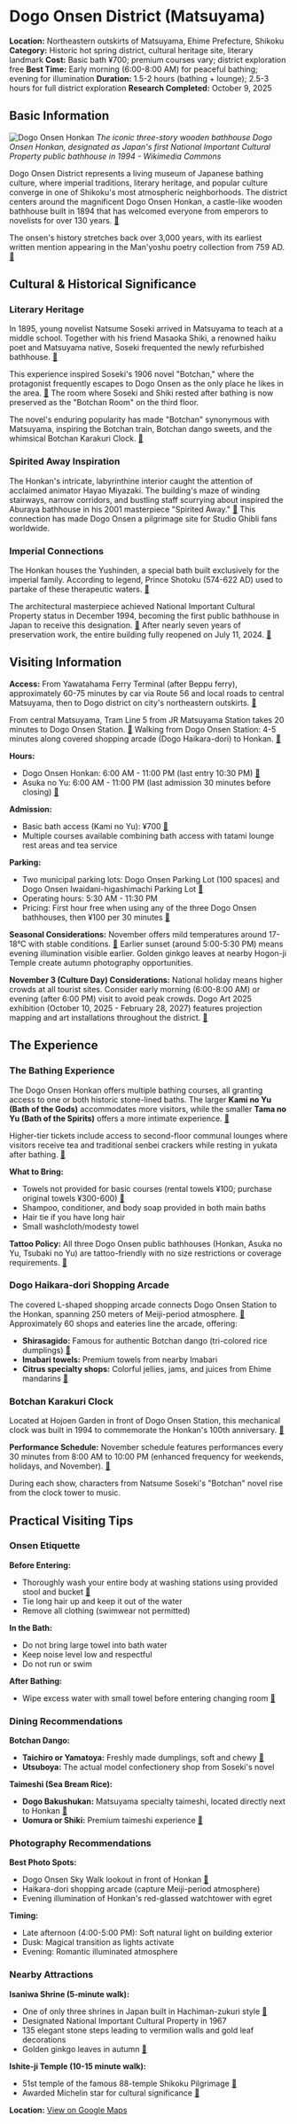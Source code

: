 # Dogo Onsen District (Matsuyama)

**Location:** Northeastern outskirts of Matsuyama, Ehime Prefecture, Shikoku
**Category:** Historic hot spring district, cultural heritage site, literary landmark
**Cost:** Basic bath ¥700; premium courses vary; district exploration free
**Best Time:** Early morning (6:00-8:00 AM) for peaceful bathing; evening for illumination
**Duration:** 1.5-2 hours (bathing + lounge); 2.5-3 hours for full district exploration
**Research Completed:** October 9, 2025

## Basic Information

![Dogo Onsen Honkan](https://upload.wikimedia.org/wikipedia/commons/8/83/D%C5%8Dgo_Onsen.jpg)
*The iconic three-story wooden bathhouse Dogo Onsen Honkan, designated as Japan's first National Important Cultural Property public bathhouse in 1994 - Wikimedia Commons*

Dogo Onsen District represents a living museum of Japanese bathing culture, where imperial traditions, literary heritage, and popular culture converge in one of Shikoku's most atmospheric neighborhoods. The district centers around the magnificent Dogo Onsen Honkan, a castle-like wooden bathhouse built in 1894 that has welcomed everyone from emperors to novelists for over 130 years. [🔗](https://www.japan-guide.com/e/e5507.html)

The onsen's history stretches back over 3,000 years, with its earliest written mention appearing in the Man'yoshu poetry collection from 759 AD. [🔗](https://en.wikipedia.org/wiki/D%C5%8Dgo_Onsen)

## Cultural & Historical Significance

### Literary Heritage

In 1895, young novelist Natsume Soseki arrived in Matsuyama to teach at a middle school. Together with his friend Masaoka Shiki, a renowned haiku poet and Matsuyama native, Soseki frequented the newly refurbished bathhouse. [🔗](https://www.nippon.com/en/guide-to-japan/gu900285/the-dogo-onsen-honkan-hot-spring-waters-and-literary-connections.html)

This experience inspired Soseki's 1906 novel "Botchan," where the protagonist frequently escapes to Dogo Onsen as the only place he likes in the area. [🔗](https://en.wikipedia.org/wiki/Botchan) The room where Soseki and Shiki rested after bathing is now preserved as the "Botchan Room" on the third floor.

The novel's enduring popularity has made "Botchan" synonymous with Matsuyama, inspiring the Botchan train, Botchan dango sweets, and the whimsical Botchan Karakuri Clock. [🔗](https://en.wikipedia.org/wiki/Botchan)

### Spirited Away Inspiration

The Honkan's intricate, labyrinthine interior caught the attention of acclaimed animator Hayao Miyazaki. The building's maze of winding stairways, narrow corridors, and bustling staff scurrying about inspired the Aburaya bathhouse in his 2001 masterpiece "Spirited Away." [🔗](https://travel.rakuten.com/contents/usa/en-us/guide/spirited-away-bathhouse/) This connection has made Dogo Onsen a pilgrimage site for Studio Ghibli fans worldwide.

### Imperial Connections

The Honkan houses the Yushinden, a special bath built exclusively for the imperial family. According to legend, Prince Shotoku (574-622 AD) used to partake of these therapeutic waters. [🔗](https://en.wikipedia.org/wiki/D%C5%8Dgo_Onsen)

The architectural masterpiece achieved National Important Cultural Property status in December 1994, becoming the first public bathhouse in Japan to receive this designation. [🔗](https://dogo.jp/en/) After nearly seven years of preservation work, the entire building fully reopened on July 11, 2024. [🔗](https://www.japan-guide.com/e/e5507.html)

## Visiting Information

**Access:** From Yawatahama Ferry Terminal (after Beppu ferry), approximately 60-75 minutes by car via Route 56 and local roads to central Matsuyama, then to Dogo district on city's northeastern outskirts. [🔗](https://www.japan-guide.com/e/e5504.html)

From central Matsuyama, Tram Line 5 from JR Matsuyama Station takes 20 minutes to Dogo Onsen Station. [🔗](https://www.japan-guide.com/e/e5502.html) Walking from Dogo Onsen Station: 4-5 minutes along covered shopping arcade (Dogo Haikara-dori) to Honkan. [🔗](https://www.japan-guide.com/e/e5507.html)

**Hours:**
- Dogo Onsen Honkan: 6:00 AM - 11:00 PM (last entry 10:30 PM) [🔗](https://dogo.jp/en/)
- Asuka no Yu: 6:00 AM - 11:00 PM (last admission 30 minutes before closing) [🔗](https://www.japan-guide.com/e/e5502.html)

**Admission:**
- Basic bath access (Kami no Yu): ¥700 [🔗](https://www.japan-guide.com/e/e5507.html)
- Multiple courses available combining bath access with tatami lounge rest areas and tea service

**Parking:**
- Two municipal parking lots: Dogo Onsen Parking Lot (100 spaces) and Dogo Onsen Iwaidani-higashimachi Parking Lot [🔗](https://dogo.jp/en/faq.php)
- Operating hours: 5:30 AM - 11:30 PM
- Pricing: First hour free when using any of the three Dogo Onsen bathhouses, then ¥100 per 30 minutes [🔗](https://dogo.jp/en/faq.php)

**Seasonal Considerations:** November offers mild temperatures around 17-18°C with stable conditions. [🔗](https://www.japan-guide.com/e/e5502.html) Earlier sunset (around 5:00-5:30 PM) means evening illumination visible earlier. Golden ginkgo leaves at nearby Hogon-ji Temple create autumn photography opportunities.

**November 3 (Culture Day) Considerations:** National holiday means higher crowds at all tourist sites. Consider early morning (6:00-8:00 AM) or evening (after 6:00 PM) visit to avoid peak crowds. Dogo Art 2025 exhibition (October 10, 2025 - February 28, 2027) features projection mapping and art installations throughout the district. [🔗](https://www.japan-travel-note.com/posts/559)

## The Experience

### The Bathing Experience

The Dogo Onsen Honkan offers multiple bathing courses, all granting access to one or both historic stone-lined baths. The larger **Kami no Yu (Bath of the Gods)** accommodates more visitors, while the smaller **Tama no Yu (Bath of the Spirits)** offers a more intimate experience. [🔗](https://www.japan-travel-note.com/posts/553)

Higher-tier tickets include access to second-floor communal lounges where visitors receive tea and traditional senbei crackers while resting in yukata after bathing. [🔗](https://www.japan-guide.com/e/e5507.html)

**What to Bring:**
- Towels not provided for basic courses (rental towels ¥100; purchase original towels ¥300-600) [🔗](https://dogo.jp/en/faq.php)
- Shampoo, conditioner, and body soap provided in both main baths
- Hair tie if you have long hair
- Small washcloth/modesty towel

**Tattoo Policy:** All three Dogo Onsen public bathhouses (Honkan, Asuka no Yu, Tsubaki no Yu) are tattoo-friendly with no size restrictions or coverage requirements. [🔗](https://www.tattoofriendlyonsen.com/onsen/dogo-onsen-honkan)

### Dogo Haikara-dori Shopping Arcade

The covered L-shaped shopping arcade connects Dogo Onsen Station to the Honkan, spanning 250 meters of Meiji-period atmosphere. [🔗](https://shikoku-tourism.com/en/see-and-do/13399) Approximately 60 shops and eateries line the arcade, offering:

- **Shirasagido:** Famous for authentic Botchan dango (tri-colored rice dumplings) [🔗](https://thinkerten.com/wordpress/2018/11/japan-shikoku-thousand-years-olds-hot-springs-dogo-onsen-honkan-botchan-natsume-soseki-at-matsuyama-top-16-things-not-to-be-missed/)
- **Imabari towels:** Premium towels from nearby Imabari
- **Citrus specialty shops:** Colorful jellies, jams, and juices from Ehime mandarins [🔗](https://shikoku-tourism.com/en/see-and-do/13399)

### Botchan Karakuri Clock

Located at Hojoen Garden in front of Dogo Onsen Station, this mechanical clock was built in 1994 to commemorate the Honkan's 100th anniversary. [🔗](https://en.matsuyama-sightseeing.com/spot/14-2/)

**Performance Schedule:** November schedule features performances every 30 minutes from 8:00 AM to 10:00 PM (enhanced frequency for weekends, holidays, and November). [🔗](https://www.gltjp.com/en/directory/item/14603/)

During each show, characters from Natsume Soseki's "Botchan" novel rise from the clock tower to music.

## Practical Visiting Tips

### Onsen Etiquette

**Before Entering:**
- Thoroughly wash your entire body at washing stations using provided stool and bucket [🔗](https://travel.rakuten.com/contents/usa/en-us/guide/complete-guide-onsens/)
- Tie long hair up and keep it out of the water
- Remove all clothing (swimwear not permitted)

**In the Bath:**
- Do not bring large towel into bath water
- Keep noise level low and respectful
- Do not run or swim

**After Bathing:**
- Wipe excess water with small towel before entering changing room [🔗](https://travel.rakuten.com/contents/usa/en-us/guide/complete-guide-onsens/)

### Dining Recommendations

**Botchan Dango:**
- **Taichiro or Yamatoya:** Freshly made dumplings, soft and chewy [🔗](https://www.agoda.com/travel-guides/japan/matsuyama/savor-matsuyama-10-local-delicacies-you-must-try/)
- **Utsuboya:** The actual model confectionery shop from Soseki's novel

**Taimeshi (Sea Bream Rice):**
- **Dogo Bakushukan:** Matsuyama specialty taimeshi, located directly next to Honkan [🔗](https://www.tripadvisor.com/Restaurant_Review-g298230-d1173955-Reviews-Dogo_Bakushukan-Matsuyama_Ehime_Prefecture_Shikoku.html)
- **Uomura or Shiki:** Premium taimeshi experience [🔗](https://www.agoda.com/travel-guides/japan/matsuyama/savor-matsuyama-10-local-delicacies-you-must-try/)

### Photography Recommendations

**Best Photo Spots:**
- Dogo Onsen Sky Walk lookout in front of Honkan [🔗](https://www.japan-travel-note.com/posts/553)
- Haikara-dori shopping arcade (capture Meiji-period atmosphere)
- Evening illumination of Honkan's red-glassed watchtower with egret

**Timing:**
- Late afternoon (4:00-5:00 PM): Soft natural light on building exterior
- Dusk: Magical transition as lights activate
- Evening: Romantic illuminated atmosphere

### Nearby Attractions

**Isaniwa Shrine (5-minute walk):**
- One of only three shrines in Japan built in Hachiman-zukuri style [🔗](https://en.matsuyama-sightseeing.com/spot/55-2/)
- Designated National Important Cultural Property in 1967
- 135 elegant stone steps leading to vermilion walls and gold leaf decorations
- Golden ginkgo leaves in autumn [🔗](https://www.japan-guide.com/e/e5502.html)

**Ishite-ji Temple (10-15 minute walk):**
- 51st temple of the famous 88-temple Shikoku Pilgrimage [🔗](https://www.lonelyplanet.com/japan/shikoku/matsuyama/attractions/temple-51-ishite-ji/a/poi-sig/486182/356802)
- Awarded Michelin star for cultural significance [🔗](https://japantravel.navitime.com/en/area/jp/guide/NTJtrv1540-en/)

**Location:** [View on Google Maps](https://maps.google.com/maps?q=33.8512,132.7852)
